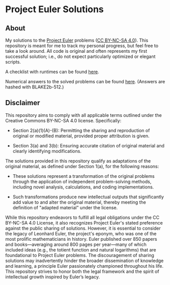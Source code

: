 # Project Euler Solutions

## About

My solutions to the [Project Euler](https://projecteuler.net/) problems ([CC BY-NC-SA 4.0](https://creativecommons.org/licenses/by-nc-sa/4.0/)). This repository is meant for me to track my personal progress, but feel free to take a look around. All code is original and often represents my first successful solution; i.e., do not expect particularly optimized or elegant scripts.

A checklist with runtimes can be found [here](https://github.com/and-yoo/ProjectEuler/blob/main/pe_runtimes_checklist.md).

Numerical answers to the solved problems can be found [here](https://github.com/and-yoo/ProjectEuler/blob/main/pe_answers.md). (Answers are hashed with BLAKE2b-512.)

## Disclaimer

This repository aims to comply with all applicable terms outlined under the Creative Commons BY-NC-SA 4.0 license. Specifically:

* Section 2(a)(1)(A)-(B): Permitting the sharing and reproduction of original or modified material, provided proper attribution is given.

* Section 3(a) and 3(b): Ensuring accurate citation of original material and clearly identifying modifications.

The solutions provided in this repository qualify as adaptations of the original material, as defined under Section 1(a), for the following reasons:

* These solutions represent a transformation of the original problems through the application of independent problem-solving methods, including novel analysis, calculations, and coding implementations.

* Such transformations produce new intellectual outputs that significantly add value to and alter the original material, thereby meeting the definition of "adapted material" under the license.

While this repository endeavors to fulfill all legal obligations under the CC BY-NC-SA 4.0 License, it also recognizes Project Euler's stated preference against the public sharing of solutions. However, it is essential to consider the legacy of Leonhard Euler, the project's eponym, who was one of the most prolific mathematicians in history. Euler published over 850 papers and books—averaging around 800 pages per year—many of which included ideas (e.g., the totient function and natural logarithms) that are foundational to Project Euler problems. The discouragement of sharing solutions may inadvertently hinder the broader dissemination of knowledge and learning, a principle Euler passionately championed throughout his life. This repository strives to honor both the legal framework and the spirit of intellectual growth inspired by Euler’s legacy.
